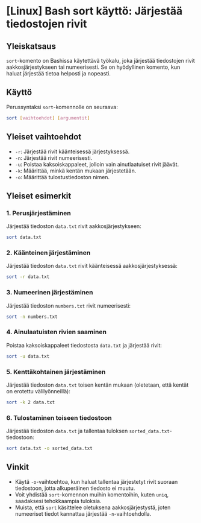 # [Linux] Bash sort käyttö: Järjestää tiedostojen rivit

## Yleiskatsaus
`sort`-komento on Bashissa käytettävä työkalu, joka järjestää tiedostojen rivit aakkosjärjestykseen tai numeerisesti. Se on hyödyllinen komento, kun haluat järjestää tietoa helposti ja nopeasti.

## Käyttö
Perussyntaksi `sort`-komennolle on seuraava:

```bash
sort [vaihtoehdot] [argumentit]
```

## Yleiset vaihtoehdot
- `-r`: Järjestää rivit käänteisessä järjestyksessä.
- `-n`: Järjestää rivit numeerisesti.
- `-u`: Poistaa kaksoiskappaleet, jolloin vain ainutlaatuiset rivit jäävät.
- `-k`: Määrittää, minkä kentän mukaan järjestetään.
- `-o`: Määrittää tulostustiedoston nimen.

## Yleiset esimerkit
### 1. Perusjärjestäminen
Järjestää tiedoston `data.txt` rivit aakkosjärjestykseen:
```bash
sort data.txt
```

### 2. Käänteinen järjestäminen
Järjestää tiedoston `data.txt` rivit käänteisessä aakkosjärjestyksessä:
```bash
sort -r data.txt
```

### 3. Numeerinen järjestäminen
Järjestää tiedoston `numbers.txt` rivit numeerisesti:
```bash
sort -n numbers.txt
```

### 4. Ainulaatuisten rivien saaminen
Poistaa kaksoiskappaleet tiedostosta `data.txt` ja järjestää rivit:
```bash
sort -u data.txt
```

### 5. Kenttäkohtainen järjestäminen
Järjestää tiedoston `data.txt` toisen kentän mukaan (oletetaan, että kentät on erotettu välilyönneillä):
```bash
sort -k 2 data.txt
```

### 6. Tulostaminen toiseen tiedostoon
Järjestää tiedoston `data.txt` ja tallentaa tuloksen `sorted_data.txt`-tiedostoon:
```bash
sort data.txt -o sorted_data.txt
```

## Vinkit
- Käytä `-o`-vaihtoehtoa, kun haluat tallentaa järjestetyt rivit suoraan tiedostoon, jotta alkuperäinen tiedosto ei muutu.
- Voit yhdistää `sort`-komennon muihin komentoihin, kuten `uniq`, saadaksesi tehokkaampia tuloksia.
- Muista, että `sort` käsittelee oletuksena aakkosjärjestystä, joten numeeriset tiedot kannattaa järjestää `-n`-vaihtoehdolla.